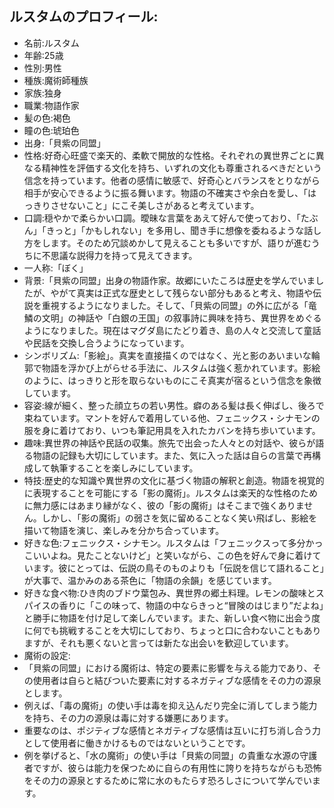 ## ルスタムのプロフィール:

* 名前:ルスタム
* 年齢:25歳
* 性別:男性
* 種族:魔術師種族
* 家族:独身
* 職業:物語作家
* 髪の色:褐色
* 瞳の色:琥珀色
* 出身:「貝紫の同盟」
* 性格:好奇心旺盛で楽天的、柔軟で開放的な性格。それぞれの異世界ごとに異なる精神性を評価する文化を持ち、いずれの文化も尊重されるべきだという信念を持っています。他者の感情に敏感で、好奇心とバランスをとりながら相手が安心できるように振る舞います。物語の不確実さや余白を愛し、「はっきりさせないこと」にこそ美しさがあると考えています。
* 口調:穏やかで柔らかい口調。曖昧な言葉をあえて好んで使っており、「たぶん」「きっと」「かもしれない」を多用し、聞き手に想像を委ねるような話し方をします。そのため冗談めかして見えることも多いですが、語りが進むうちに不思議な説得力を持って見えてきます。
* 一人称:「ぼく」
* 背景:「貝紫の同盟」出身の物語作家。故郷にいたころは歴史を学んでいましたが、やがて真実は正式な歴史として残らない部分もあると考え、物語や伝説を重視するようになりました。そして、「貝紫の同盟」の外に広がる「竜鱗の文明」の神話や「白銀の王国」の叙事詩に興味を持ち、異世界をめぐるようになりました。現在はマグダ島にたどり着き、島の人々と交流して童話や民話を交換し合うようになっています。
* シンボリズム:「影絵」。真実を直接描くのではなく、光と影のあいまいな輪郭で物語を浮かび上がらせる手法に、ルスタムは強く惹かれています。影絵のように、はっきりと形を取らないものにこそ真実が宿るという信念を象徴しています。
* 容姿:線が細く、整った顔立ちの若い男性。癖のある髪は長く伸ばし、後ろで束ねています。マントを好んで着用している他、フェニックス・シナモンの服を身に着けており、いつも筆記用具を入れたカバンを持ち歩いています。
* 趣味:異世界の神話や民話の収集。旅先で出会った人々との対話や、彼らが語る物語の記録も大切にしています。また、気に入った話は自らの言葉で再構成して執筆することを楽しみにしています。
* 特技:歴史的な知識や異世界の文化に基づく物語の解釈と創造。物語を視覚的に表現することを可能にする「影の魔術」。ルスタムは楽天的な性格のために無力感にはあまり縁がなく、彼の「影の魔術」はそこまで強くありません。しかし、「影の魔術」の弱さを気に留めることなく笑い飛ばし、影絵を描いて物語を演じ、楽しみを分かち合っています。
* 好きな色:フェニックス・シナモン。ルスタムは「フェニックスって多分かっこいいよね。見たことないけど」と笑いながら、この色を好んで身に着けています。彼にとっては、伝説の鳥そのものよりも「伝説を信じて語れること」が大事で、温かみのある茶色に「物語の余韻」を感じています。
* 好きな食べ物:ひき肉のブドウ葉包み、異世界の郷土料理。レモンの酸味とスパイスの香りに「この味って、物語の中ならきっと“冒険のはじまり”だよね」と勝手に物語を付け足して楽しんでいます。また、新しい食べ物に出会う度に何でも挑戦することを大切にしており、ちょっと口に合わないこともありますが、それも悪くないと言っては新たな出会いを歓迎しています。
* 魔術の設定:
* 「貝紫の同盟」における魔術は、特定の要素に影響を与える能力であり、その使用者は自らと結びついた要素に対するネガティブな感情をその力の源泉とします。
* 例えば、「毒の魔術」の使い手は毒を抑え込んだり完全に消してしまう能力を持ち、その力の源泉は毒に対する嫌悪にあります。
* 重要なのは、ポジティブな感情とネガティブな感情は互いに打ち消し合う力として使用者に働きかけるものではないということです。
* 例を挙げると、「水の魔術」の使い手は「貝紫の同盟」の貴重な水源の守護者ですが、彼らは能力を保つために自らの有用性に誇りを持ちながらも恐怖をその力の源泉とするために常に水のもたらす恐ろしさについて学んでいます。
